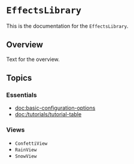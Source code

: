 # ``EffectsLibrary``

This is the documentation for the `EffectsLibrary`.

## Overview

Text for the overview.

## Topics

### Essentials

- <doc:basic-configuration-options>
- <doc:/tutorials/tutorial-table>

### Views

- ``ConfettiView``
- ``RainView``
- ``SnowView``
